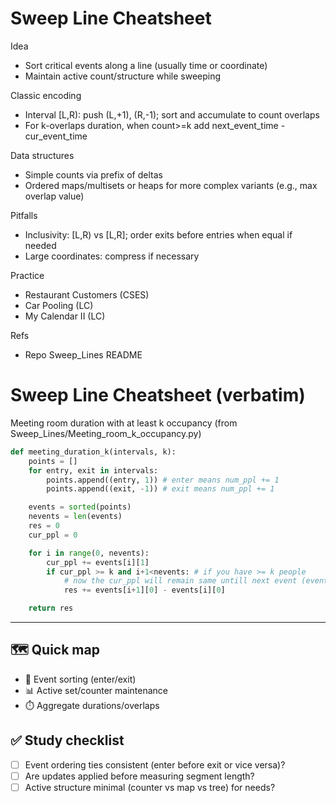 # Sweep Line Cheatsheet

Idea
- Sort critical events along a line (usually time or coordinate)
- Maintain active count/structure while sweeping

Classic encoding
- Interval [L,R): push (L,+1), (R,-1); sort and accumulate to count overlaps
- For k-overlaps duration, when count>=k add next_event_time - cur_event_time

Data structures
- Simple counts via prefix of deltas
- Ordered maps/multisets or heaps for more complex variants (e.g., max overlap value)

Pitfalls
- Inclusivity: [L,R) vs [L,R]; order exits before entries when equal if needed
- Large coordinates: compress if necessary

Practice
- Restaurant Customers (CSES)
- Car Pooling (LC)
- My Calendar II (LC)

Refs
- Repo Sweep_Lines README

# Sweep Line Cheatsheet (verbatim)

Meeting room duration with at least k occupancy (from Sweep_Lines/Meeting_room_k_occupancy.py)
```python
def meeting_duration_k(intervals, k):
    points = []
    for entry, exit in intervals:
        points.append((entry, 1)) # enter means num_ppl += 1
        points.append((exit, -1)) # exit means num_ppl += 1

    events = sorted(points)
    nevents = len(events)
    res = 0
    cur_ppl = 0

    for i in range(0, nevents):
        cur_ppl += events[i][1]
        if cur_ppl >= k and i+1<nevents: # if you have >= k people
            # now the cur_ppl will remain same untill next event (event[i+1])
            res += events[i+1][0] - events[i][0]

    return res
```

---

## 🗺️ Quick map
- 🧮 Event sorting (enter/exit)
- 📊 Active set/counter maintenance
- ⏱️ Aggregate durations/overlaps

## ✅ Study checklist
- [ ] Event ordering ties consistent (enter before exit or vice versa)?
- [ ] Are updates applied before measuring segment length?
- [ ] Active structure minimal (counter vs map vs tree) for needs?

